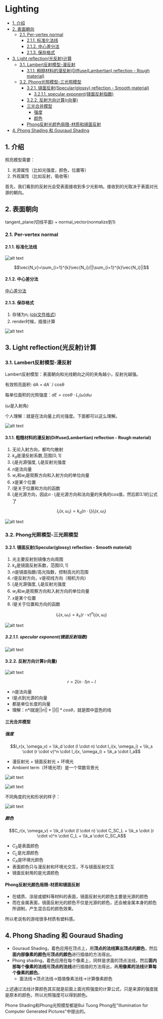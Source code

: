 # Lighting

- [1. 介绍](#1-介绍)
- [2. 表面朝向](#2-表面朝向)
  - [2.1. Per-vertex normal](#21-per-vertex-normal)
    - [2.1.1. 标准化法线](#211-标准化法线)
    - [2.1.2. 中心差分法](#212-中心差分法)
    - [2.1.3. 保存格式](#213-保存格式)
- [3. Light reflection(光反射)计算](#3-light-reflection光反射计算)
  - [3.1. Lambert反射模型-漫反射](#31-lambert反射模型-漫反射)
    - [3.1.1. 粗糙材料的漫反射(Diffuse(Lambertian) reflection - Rough material)](#311-粗糙材料的漫反射diffuselambertian-reflection---rough-material)
  - [3.2. Phong光照模型-三光照模型](#32-phong光照模型-三光照模型)
    - [3.2.1. 镜面反射(Specular(glossy) reflection - Smooth material)](#321-镜面反射specularglossy-reflection---smooth-material)
      - [3.2.1.1. specular exponent(镜面反射指数)](#3211-specular-exponent镜面反射指数)
    - [3.2.2. 反射方向计算(r向量)](#322-反射方向计算r向量)
    - [三光合并模型](#三光合并模型)
      - [强度](#强度)
      - [颜色](#颜色)
    - [Phong反射光颜色局限-材质和镜面反射](#phong反射光颜色局限-材质和镜面反射)
- [4. Phong Shading 和 Gouraud Shading](#4-phong-shading-和-gouraud-shading)

## 1. 介绍

照亮模型需要：
1. 光源属性（比如光强度，颜色，位置等）
2. 外观属性（比如反射，吸收等）

首先，我们看到的反射光会受表面接收到多少光影响。接收到的光取决于表面对光源的朝向。

## 2. 表面朝向

tangent_plane(切线平面) + normal_vector(normalize到1)

### 2.1. Per-vertex normal

#### 2.1.1. 标准化法线

![alt text](_attachments/05Lighting/image.png)

$$\vec{N_v}=\sum_{i=1}^{k}\vec{N_i}/||\sum_{i=1}^{k}\vec{N_i}||$$

#### 2.1.2. 中心差分法

[中心差分法](../计算机图形学知识积累/中心差分法计算法线.md)

#### 2.1.3. 保存格式

1. 存储为$n_i$ ([obj文件格式](../计算机图形学知识积累/obj文件格式.md))
2. render时候，插值计算

![alt text](_attachments/05Lighting/image-1.png)

## 3. Light reflection(光反射)计算

### 3.1. Lambert反射模型-漫反射

Lambert反射模型：表面朝向和光线朝向之间的夹角越小，反射光越强。

有效照亮面积: dA = dA´ / cosθ

每单位面积的光照强度：$dE = cos\theta \cdot L_i(\omega)d\omega$

($\omega$是入射角)

个人理解：就是在法向量上的光强度。下面都可以这么理解。

![alt text](_attachments/05Lighting/image-2.png)

#### 3.1.1. 粗糙材料的漫反射(Diffuse(Lambertian) reflection - Rough material)

1. 无论入射方向，都均匀散射
2. $k_d$是漫反射系数,范围$[0,1]$
3. $I_i$是光源强度, $I_r$是反射光强度
4. $n$是法向量
5. $w_r$和$w_i$是观察方向和入射方向的单位向量
6. $x$是某个位置
7. $I$是关于位置和方向的函数
8. $l_i$是光源方向，因此$n\cdot l_i$是光源方向和法向量的夹角的cos值，然后即3.1的公式了

$$I_r(x,\omega_r)=k_d(n\cdot l_i)I_i(x,\omega_i)$$

![alt text](_attachments/05Lighting/image-3.png)

### 3.2. Phong光照模型-三光照模型

#### 3.2.1. 镜面反射(Specular(glossy) reflection - Smooth material)
1. 光主要反射到镜像方向周围
2. $k_s$是镜面反射系数，范围$[0,1]$
3. $n$是镜面指数/高光指数，控制高光的范围
4. $r$是反射方向，$v$是视线方向（相机方向）
5. $I_i$是光源强度, $I_r$是反射光强度
6. $w_r$和$w_i$是观察方向和入射方向的单位向量
7. $x$是某个位置
8. $I$是关于位置和方向的函数

$$I_r(x,\omega_r)=k_s(r\cdot v)^nI_i(x,\omega_i)$$

![alt text](_attachments/05Lighting/image-4.png)

##### 3.2.1.1. specular exponent(镜面反射指数)

![alt text](_attachments/05Lighting/image-6.png)

#### 3.2.2. 反射方向计算(r向量)

![alt text](_attachments/05Lighting/image-5.png)

$$r=2(n\cdot l)n-l$$

* n是法向量
* l是点到光源的向量
* 都是单位长度的向量
* 理解：n*l就是$||n||*||l||*cosθ$，就是图中蓝色的线

#### 三光合并模型

##### 强度

$$I_r(x, \omega_v) = \\k_d \cdot (l \cdot n) \cdot I_i(x, \omega_i) + \\k_s \cdot (r \cdot v)^n \cdot I_i(x, \omega_i) + \\k_a \cdot I_a$$

* 漫反射光 + 镜面反射光 + 环境光
* Ambient term（环境光项）是一个常数背景光

![alt text](_attachments/05Lighting/image-8.png)

![alt text](_attachments/05Lighting/image-7.png)

不同角度的光和形状的样子：

![alt text](_attachments/05Lighting/image-9.png)

##### 颜色

$$C_r(x, \omega_v) = \\k_d \cdot (l \cdot n) \cdot C_SC_L + \\k_s \cdot (r \cdot v)^n \cdot C_L + \\k_a \cdot C_SC_A$$

* $C_S$是表面颜色
* $C_L$是光源颜色
* $C_A$是环境光颜色
* 表面颜色只与漫反射和环境光交互，不与镜面反射交互
* 镜面反射用的是光源颜色

#### Phong反射光颜色局限-材质和镜面反射

* 在蜡质、涂层或塑料等材料的表面，镜面反射光的颜色主要是光源的颜色
* 而在金属表面，镜面反射光的颜色不仅是光源的颜色，还会被金属本身的颜色所调制，产生混合后的颜色效果。

所以老说有的游戏很多材质有塑料感。

## 4. Phong Shading 和 Gouraud Shading

* Gouraud Shading，着色应用在顶点上，用**顶点的法线算出顶点的颜色**，然后**面内部像素的颜色**用**顶点的颜色**进行插值的方法得出。
* Phong shading，着色应用在每个像素上，同样是求面的顶点法线，然后**面内部每个像素的法线**用**顶点的法线**进行插值的方法得出，再**用像素的法线计算每个像素的颜色**。
  * 面法线->顶点法线->插值像素法线->计算像素颜色

上述通过法线计算颜色其实就是前面上面光照强度的计算公式，只是来源的强度就是原本的颜色，所以光照强度可以得到颜色。

Phone Shading和Phong光照模型都是Bui Tuong Phong在"Illumination for Computer Generated Pictures"中提出的。